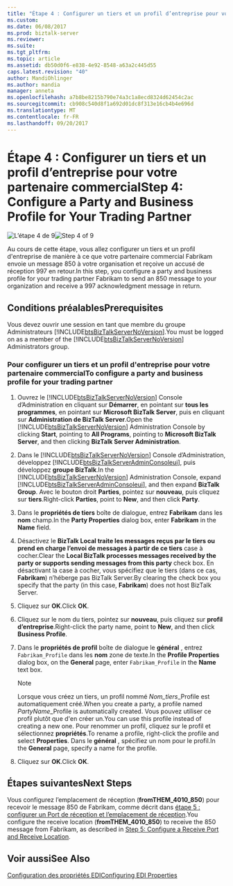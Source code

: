 ```yaml
---
title: "Étape 4 : Configurer un tiers et un profil d’entreprise pour votre commercial Partner1 | Documents Microsoft"
ms.custom: 
ms.date: 06/08/2017
ms.prod: biztalk-server
ms.reviewer: 
ms.suite: 
ms.tgt_pltfrm: 
ms.topic: article
ms.assetid: db50d0f6-e838-4e92-8548-a63a2c445d55
caps.latest.revision: "40"
author: MandiOhlinger
ms.author: mandia
manager: anneta
ms.openlocfilehash: a7b8be8215b790e74a3c1a8ecd8324d62454c2ac
ms.sourcegitcommit: cb908c540d8f1a692d01dc8f313e16cb4b4e696d
ms.translationtype: MT
ms.contentlocale: fr-FR
ms.lasthandoff: 09/20/2017
---
```

# <a name="step-4-configure-a-party-and-business-profile-for-your-trading-partner"></a><span data-ttu-id="e4ef9-102">Étape 4 : Configurer un tiers et un profil d’entreprise pour votre partenaire commercial</span><span class="sxs-lookup"><span data-stu-id="e4ef9-102">Step 4: Configure a Party and Business Profile for Your Trading Partner</span></span>
<span data-ttu-id="e4ef9-103">![L’étape 4 de 9](../adapters-and-accelerators/wcf-lob-adapter-sdk/media/step-4of9.gif "Step_4of9")</span><span class="sxs-lookup"><span data-stu-id="e4ef9-103">![Step 4 of 9](../adapters-and-accelerators/wcf-lob-adapter-sdk/media/step-4of9.gif "Step_4of9")</span></span>  
  
 <span data-ttu-id="e4ef9-104">Au cours de cette étape, vous allez configurer un tiers et un profil d'entreprise de manière à ce que votre partenaire commercial Fabrikam envoie un message 850 à votre organisation et reçoive un accusé de réception 997 en retour.</span><span class="sxs-lookup"><span data-stu-id="e4ef9-104">In this step, you configure a party and business profile for your trading partner Fabrikam to send an 850 message to your organization and receive a 997 acknowledgment message in return.</span></span>  
  
## <a name="prerequisites"></a><span data-ttu-id="e4ef9-105">Conditions préalables</span><span class="sxs-lookup"><span data-stu-id="e4ef9-105">Prerequisites</span></span>  
 <span data-ttu-id="e4ef9-106">Vous devez ouvrir une session en tant que membre du groupe Administrateurs [!INCLUDE[btsBizTalkServerNoVersion](../includes/btsbiztalkservernoversion-md.md)].</span><span class="sxs-lookup"><span data-stu-id="e4ef9-106">You must be logged on as a member of the [!INCLUDE[btsBizTalkServerNoVersion](../includes/btsbiztalkservernoversion-md.md)] Administrators group.</span></span>  
  
### <a name="to-configure-a-party-and-business-profile-for-your-trading-partner"></a><span data-ttu-id="e4ef9-107">Pour configurer un tiers et un profil d'entreprise pour votre partenaire commercial</span><span class="sxs-lookup"><span data-stu-id="e4ef9-107">To configure a party and business profile for your trading partner</span></span>  
  
1.  <span data-ttu-id="e4ef9-108">Ouvrez le [!INCLUDE[btsBizTalkServerNoVersion](../includes/btsbiztalkservernoversion-md.md)] Console d’Administration en cliquant sur **Démarrer**, en pointant sur **tous les programmes**, en pointant sur **Microsoft BizTalk Server**, puis en cliquant sur  **Administration de BizTalk Server**.</span><span class="sxs-lookup"><span data-stu-id="e4ef9-108">Open the [!INCLUDE[btsBizTalkServerNoVersion](../includes/btsbiztalkservernoversion-md.md)] Administration Console by clicking **Start**, pointing to **All Programs**, pointing to **Microsoft BizTalk Server**, and then clicking **BizTalk Server Administration**.</span></span>  
  
2.  <span data-ttu-id="e4ef9-109">Dans le [!INCLUDE[btsBizTalkServerNoVersion](../includes/btsbiztalkservernoversion-md.md)] Console d’Administration, développez [!INCLUDE[btsBizTalkServerAdminConsoleui](../includes/btsbiztalkserveradminconsoleui-md.md)], puis développez **groupe BizTalk**.</span><span class="sxs-lookup"><span data-stu-id="e4ef9-109">In the [!INCLUDE[btsBizTalkServerNoVersion](../includes/btsbiztalkservernoversion-md.md)] Administration Console, expand [!INCLUDE[btsBizTalkServerAdminConsoleui](../includes/btsbiztalkserveradminconsoleui-md.md)], and then expand **BizTalk Group**.</span></span> <span data-ttu-id="e4ef9-110">Avec le bouton droit **Parties**, pointez sur **nouveau**, puis cliquez sur **tiers**.</span><span class="sxs-lookup"><span data-stu-id="e4ef9-110">Right-click **Parties**, point to **New**, and then click **Party**.</span></span>  
  
3.  <span data-ttu-id="e4ef9-111">Dans le **propriétés de tiers** boîte de dialogue, entrez **Fabrikam** dans les **nom** champ.</span><span class="sxs-lookup"><span data-stu-id="e4ef9-111">In the **Party Properties** dialog box, enter **Fabrikam** in the **Name** field.</span></span>  
  
4.  <span data-ttu-id="e4ef9-112">Désactivez le **BizTalk Local traite les messages reçus par le tiers ou prend en charge l’envoi de messages à partir de ce tiers** case à cocher.</span><span class="sxs-lookup"><span data-stu-id="e4ef9-112">Clear the **Local BizTalk processes messages received by the party or supports sending messages from this party** check box.</span></span> <span data-ttu-id="e4ef9-113">En désactivant la case à cocher, vous spécifiez que le tiers (dans ce cas, **Fabrikam**) n’héberge pas BizTalk Server.</span><span class="sxs-lookup"><span data-stu-id="e4ef9-113">By clearing the check box you specify that the party (in this case, **Fabrikam**) does not host BizTalk Server.</span></span>  
  
5.  <span data-ttu-id="e4ef9-114">Cliquez sur **OK**.</span><span class="sxs-lookup"><span data-stu-id="e4ef9-114">Click **OK**.</span></span>  
  
6.  <span data-ttu-id="e4ef9-115">Cliquez sur le nom du tiers, pointez sur **nouveau**, puis cliquez sur **profil d’entreprise**.</span><span class="sxs-lookup"><span data-stu-id="e4ef9-115">Right-click the party name, point to **New**, and then click **Business Profile**.</span></span>  
  
7.  <span data-ttu-id="e4ef9-116">Dans le **propriétés de profil** boîte de dialogue le **général** , entrez `Fabrikam_Profile` dans les **nom** zone de texte.</span><span class="sxs-lookup"><span data-stu-id="e4ef9-116">In the **Profile Properties** dialog box, on the **General** page, enter `Fabrikam_Profile` in the **Name** text box.</span></span>  
  
    > [!NOTE]
    >  <span data-ttu-id="e4ef9-117">Lorsque vous créez un tiers, un profil nommé *Nom_tiers*_Profile est automatiquement créé.</span><span class="sxs-lookup"><span data-stu-id="e4ef9-117">When you create a party, a profile named *PartyName*_Profile is automatically created.</span></span> <span data-ttu-id="e4ef9-118">Vous pouvez utiliser ce profil plutôt que d'en créer un.</span><span class="sxs-lookup"><span data-stu-id="e4ef9-118">You can use this profile instead of creating a new one.</span></span> <span data-ttu-id="e4ef9-119">Pour renommer un profil, cliquez sur le profil et sélectionnez **propriétés**.</span><span class="sxs-lookup"><span data-stu-id="e4ef9-119">To rename a profile, right-click the profile and select **Properties**.</span></span> <span data-ttu-id="e4ef9-120">Dans le **général** , spécifiez un nom pour le profil.</span><span class="sxs-lookup"><span data-stu-id="e4ef9-120">In the **General** page, specify a name for the profile.</span></span>  
  
8.  <span data-ttu-id="e4ef9-121">Cliquez sur **OK**.</span><span class="sxs-lookup"><span data-stu-id="e4ef9-121">Click **OK**.</span></span>  
  
## <a name="next-steps"></a><span data-ttu-id="e4ef9-122">Étapes suivantes</span><span class="sxs-lookup"><span data-stu-id="e4ef9-122">Next Steps</span></span>  
 <span data-ttu-id="e4ef9-123">Vous configurez l’emplacement de réception (**fromTHEM_4010_850**) pour recevoir le message 850 de Fabrikam, comme décrit dans [étape 5 : configurer un Port de réception et l’emplacement de réception](../core/step-5-configure-a-receive-port-and-receive-location.md).</span><span class="sxs-lookup"><span data-stu-id="e4ef9-123">You configure the receive location (**fromTHEM_4010_850**) to receive the 850 message from Fabrikam, as described in [Step 5: Configure a Receive Port and Receive Location](../core/step-5-configure-a-receive-port-and-receive-location.md).</span></span>  
  
## <a name="see-also"></a><span data-ttu-id="e4ef9-124">Voir aussi</span><span class="sxs-lookup"><span data-stu-id="e4ef9-124">See Also</span></span>  
 [<span data-ttu-id="e4ef9-125">Configuration des propriétés EDI</span><span class="sxs-lookup"><span data-stu-id="e4ef9-125">Configuring EDI Properties</span></span>](../core/configuring-edi-properties.md)